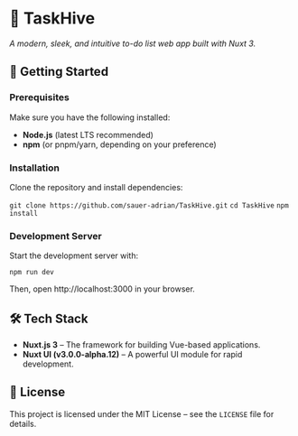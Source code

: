 
# 🐝 TaskHive

_A modern, sleek, and intuitive to-do list web app built with Nuxt 3._

## 🚀 Getting Started

### Prerequisites

Make sure you have the following installed:

-   **Node.js** (latest LTS recommended)
-   **npm** (or pnpm/yarn, depending on your preference)

### Installation

Clone the repository and install dependencies:

`git clone https://github.com/sauer-adrian/TaskHive.git`
`cd TaskHive`
`npm install` 

### Development Server

Start the development server with:

`npm run dev` 

Then, open http://localhost:3000 in your browser.

## 🛠️ Tech Stack

-   **Nuxt.js 3** – The framework for building Vue-based applications.
-   **Nuxt UI (v3.0.0-alpha.12)** – A powerful UI module for rapid development.

## 📜 License

This project is licensed under the MIT License – see the `LICENSE` file for details.